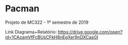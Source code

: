 # Pacman
Projeto de MC322 - 1º semestre de 2019

Link Diagrama+Relatório: https://drive.google.com/open?id=1CAzamVfFcBUsCFkH8nEgXer9nDXCasGI
